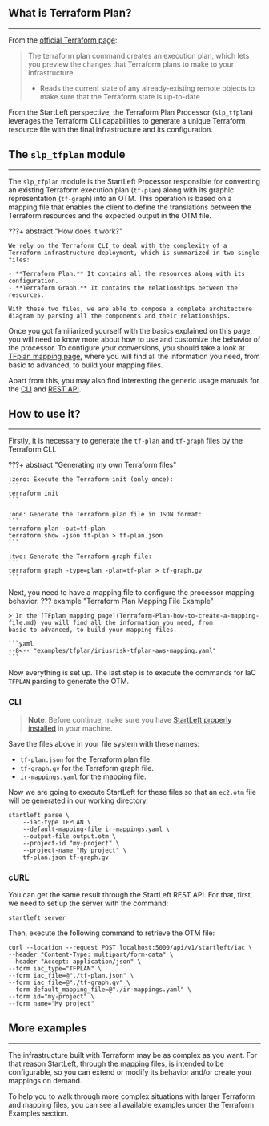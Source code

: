## What is Terraform Plan?

---
From the <a href="https://developer.hashicorp.com/terraform/cli/commands/plan" target="_blank">official Terraform page</a>: 
> The terraform plan command creates an execution plan, which lets you preview the changes that 
> Terraform plans to make to your infrastructure.
> 
> - Reads the current state of any already-existing remote objects to make sure that the Terraform state is up-to-date

From the StartLeft perspective, the Terraform Plan Processor (`slp_tfplan`) leverages the Terraform CLI capabilities
to generate a unique Terraform resource file with the final infrastructure and its configuration.

## The `slp_tfplan` module

---
The `slp_tfplan` module is the StartLeft Processor responsible for converting an existing Terraform execution plan 
(`tf-plan`) along with its graphic representation (`tf-graph`) into an OTM. 
This operation is based on a mapping file that enables the client to define the translations between the Terraform resources and the expected 
output in the OTM file. 

???+ abstract "How does it work?" 

    We rely on the Terraform CLI to deal with the complexity of a Terraform infrastructure deployment, which is summarized in two single files:

    - **Terraform Plan.** It contains all the resources along with its configuration. 
    - **Terraform Graph.** It contains the relationships between the resources.

    With these two files, we are able to compose a complete architecture diagram by parsing all the components and their relationships.


Once you got familiarized yourself with the basics explained on this page, you will need to know more about how to 
use and customize the behavior of the processor. To configure your conversions, you should take a look at 
[TFplan mapping page](Terraform-Plan-how-to-create-a-mapping-file.md), where you will find all the information you 
need, from basic to advanced, to build your mapping files.

Apart from this, you may also find interesting the generic usage manuals for the [CLI](../../../usage/Command-Line-Interface.md) 
and [REST API](../../../usage/REST-API.md).

## How to use it?

---
Firstly, it is necessary to generate the `tf-plan` and `tf-graph` files by the Terraform CLI.

???+ abstract "Generating my own Terraform files"

    :zero: Execute the Terraform init (only once):
    ```
    terraform init
    ```
    
    :one: Generate the Terraform plan file in JSON format:
    ```
    terraform plan -out=tf-plan
    terraform show -json tf-plan > tf-plan.json
    ```
    
    :two: Generate the Terraform graph file:
    ```
    terraform graph -type=plan -plan=tf-plan > tf-graph.gv
    ```

Next, you need to have a mapping file to configure the processor mapping behavior.
??? example "Terraform Plan Mapping File Example"

    > In the [TFplan mapping page](Terraform-Plan-how-to-create-a-mapping-file.md) you will find all the information you need, from 
    basic to advanced, to build your mapping files.

    ```yaml
    --8<-- "examples/tfplan/iriusrisk-tfplan-aws-mapping.yaml"
    ```

Now everything is set up. The last step is to execute the commands for IaC `TFPLAN` parsing to generate the OTM. 

### CLI
> **Note**: Before continue, make sure you have 
> [StartLeft properly installed](../../../Quickstart-Guide-for-Beginners.md) in your machine.

Save the files above in your file system with these names:

* `tf-plan.json` for the Terraform plan file.
* `tf-graph.gv` for the Terraform graph file.
* `ir-mappings.yaml` for the mapping file.

Now we are going to execute StartLeft for these files so that an `ec2.otm` file will be generated in our working 
directory.
```shell
startleft parse \
	--iac-type TFPLAN \
	--default-mapping-file ir-mappings.yaml \
	--output-file output.otm \
	--project-id "my-project" \
	--project-name "My project" \
	tf-plan.json tf-graph.gv
```

### cURL
You can get the same result through the StartLeft REST API. For that, first, we need to set up the
server with the command:
```shell
startleft server
```

Then, execute the following command to retrieve the OTM file:
```shell
curl --location --request POST localhost:5000/api/v1/startleft/iac \
--header "Content-Type: multipart/form-data" \
--header "Accept: application/json" \
--form iac_type="TFPLAN" \
--form iac_file=@"./tf-plan.json" \
--form iac_file=@"./tf-graph.gv" \
--form default_mapping_file=@"./ir-mappings.yaml" \
--form id="my-project" \
--form name="My project"
```

## More examples

---
The infrastructure built with Terraform may be as complex as you want. For that reason StartLeft, through the mapping files, 
is intended to be configurable, so you can extend or modify its behavior and/or create your mappings on demand.

To help you to walk through more complex situations with larger Terraform and mapping files, you can see all available
examples under the Terraform Examples section.